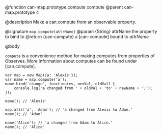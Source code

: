 @function can-map.prototype.compute compute
@parent can-map.prototype 4

@description Make a can.compute from an observable property.

@signature `map.compute(attrName)`
@param {String} attrName the property to bind to
@return {can-compute} a [can-compute] bound to _attrName_

@body

`compute` is a convenience method for making computes from properties
of Observes. More information about computes can be found under [can.compute].


    var map = new Map({a: 'Alexis'});
    var name = map.compute('a');
    name.bind('change', function(ev, nevVal, oldVal) {
        console.log('a changed from ' + oldVal + 'to' + newName + '.');
    });

    name(); // 'Alexis'

    map.attr('a', 'Adam'); // 'a changed from Alexis to Adam.'
    name(); // 'Adam'

    name('Alice'); // 'a changed from Adam to Alice.'
    name(); // 'Alice'
